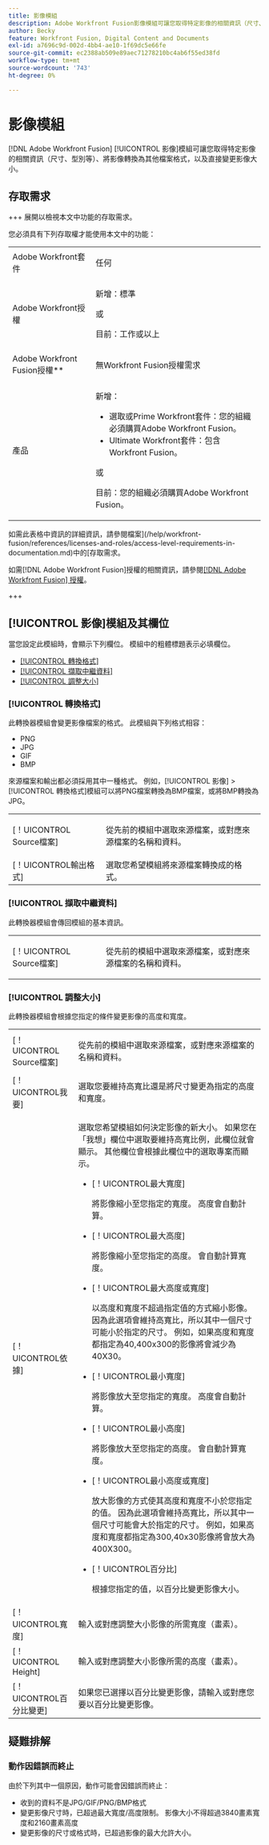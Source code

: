 ```yaml
---
title: 影像模組
description: Adobe Workfront Fusion影像模組可讓您取得特定影像的相關資訊（尺寸、型別等）、將影像轉換為其他檔案格式，以及直接變更影像大小。
author: Becky
feature: Workfront Fusion, Digital Content and Documents
exl-id: a7696c9d-002d-4bb4-ae10-1f69dc5e66fe
source-git-commit: ec2388ab509e89aec71278210bc4ab6f55ed38fd
workflow-type: tm+mt
source-wordcount: '743'
ht-degree: 0%

---
```


# 影像模組

[!DNL Adobe Workfront Fusion] [!UICONTROL 影像]模組可讓您取得特定影像的相關資訊（尺寸、型別等）、將影像轉換為其他檔案格式，以及直接變更影像大小。

## 存取需求

+++ 展開以檢視本文中功能的存取需求。

您必須具有下列存取權才能使用本文中的功能：

<table style="table-layout:auto">
 <col> 
 <col> 
 <tbody> 
  <tr> 
   <td role="rowheader">Adobe Workfront套件</td> 
   <td> <p>任何</p> </td> 
  </tr> 
  <tr data-mc-conditions=""> 
   <td role="rowheader">Adobe Workfront授權</td> 
   <td> <p>新增：標準</p><p>或</p><p>目前：工作或以上</p> </td> 
  </tr> 
  <tr> 
   <td role="rowheader">Adobe Workfront Fusion授權**</td> 
   <td>
   <p>無Workfront Fusion授權需求</p>
   </td> 
  </tr> 
  <tr> 
   <td role="rowheader">產品</td> 
   <td>
   <p>新增：</p> <ul><li>選取或Prime Workfront套件：您的組織必須購買Adobe Workfront Fusion。</li><li>Ultimate Workfront套件：包含Workfront Fusion。</li></ul>
   <p>或</p>
   <p>目前：您的組織必須購買Adobe Workfront Fusion。</p>
   </td> 
  </tr>
 </tbody> 
</table>

如需此表格中資訊的詳細資訊，請參閱檔案](/help/workfront-fusion/references/licenses-and-roles/access-level-requirements-in-documentation.md)中的[存取需求。

如需[!DNL Adobe Workfront Fusion]授權的相關資訊，請參閱[[!DNL Adobe Workfront Fusion] 授權](/help/workfront-fusion/set-up-and-manage-workfront-fusion/licensing-operations-overview/license-automation-vs-integration.md)。

+++

## [!UICONTROL 影像]模組及其欄位

當您設定此模組時，會顯示下列欄位。 模組中的粗體標題表示必填欄位。

* [[!UICONTROL 轉換格式]](#convert-a-format)
* [[!UICONTROL 擷取中繼資料]](#extract-metadata)
* [[!UICONTROL 調整大小]](#resize)

### [!UICONTROL 轉換格式]

此轉換器模組會變更影像檔案的格式。 此模組與下列格式相容：

* PNG
* JPG
* GIF
* BMP

來源檔案和輸出都必須採用其中一種格式。 例如，[!UICONTROL 影像] >[!UICONTROL 轉換格式]模組可以將PNG檔案轉換為BMP檔案，或將BMP轉換為JPG。

<table style="table-layout:auto"> 
 <col data-mc-conditions=""> 
 <col data-mc-conditions=""> 
 <tbody> 
  <tr> 
   <td role="rowheader">[！UICONTROL Source檔案]</td> 
   <td> <p>從先前的模組中選取來源檔案，或對應來源檔案的名稱和資料。</p> </td> 
  </tr> 
  <tr> 
   <td role="rowheader">[！UICONTROL輸出格式]</td> 
   <td>選取您希望模組將來源檔案轉換成的格式。 </td> 
  </tr> 
 </tbody> 
</table>

### [!UICONTROL 擷取中繼資料]

此轉換器模組會傳回模組的基本資訊。

<table style="table-layout:auto"> 
 <col data-mc-conditions=""> 
 <col data-mc-conditions=""> 
 <tbody> 
  <tr> 
   <td role="rowheader">[！UICONTROL Source檔案]</td> 
   <td> <p>從先前的模組中選取來源檔案，或對應來源檔案的名稱和資料。</p> </td> 
  </tr> 
 </tbody> 
</table>

### [!UICONTROL 調整大小]

此轉換器模組會根據您指定的條件變更影像的高度和寬度。

<table style="table-layout:auto"> 
 <col data-mc-conditions=""> 
 <col data-mc-conditions=""> 
 <tbody> 
  <tr> 
   <td role="rowheader">[！UICONTROL Source檔案]</td> 
   <td> <p>從先前的模組中選取來源檔案，或對應來源檔案的名稱和資料。</p> </td> 
  </tr> 
  <tr> 
   <td role="rowheader">[！UICONTROL我要]</td> 
   <td>選取您要維持高寬比還是將尺寸變更為指定的高度和寬度。</td> 
  </tr> 
  <tr> 
   <td role="rowheader">[！UICONTROL依據]</td> 
   <td> <p>選取您希望模組如何決定影像的新大小。 如果您在「我想」欄位中選取要維持高寬比例，此欄位就會顯示。 其他欄位會根據此欄位中的選取專案而顯示。</p> 
    <ul> 
     <li> <p>[！UICONTROL最大寬度]</p> <p>將影像縮小至您指定的寬度。 高度會自動計算。</p> </li> 
     <li> <p>[！UICONTROL最大高度]</p> <p>將影像縮小至您指定的高度。 會自動計算寬度。</p> </li> 
     <li> <p>[！UICONTROL最大高度或寬度]</p> <p>以高度和寬度不超過指定值的方式縮小影像。 因為此選項會維持高寬比，所以其中一個尺寸可能小於指定的尺寸。 例如，如果高度和寬度都指定為40,400x300的影像將會減少為40X30。</p> </li> 
     <li> <p>[！UICONTROL最小寬度]</p> <p>將影像放大至您指定的寬度。 高度會自動計算。</p> </li> 
     <li> <p>[！UICONTROL最小高度]</p> <p>將影像放大至您指定的高度。 會自動計算寬度。</p> </li> 
     <li> <p>[！UICONTROL最小高度或寬度]</p> <p>放大影像的方式使其高度和寬度不小於您指定的值。 因為此選項會維持高寬比，所以其中一個尺寸可能會大於指定的尺寸。 例如，如果高度和寬度都指定為300,40x30影像將會放大為400X300。</p> </li> 
     <li> <p>[！UICONTROL百分比]</p> <p>根據您指定的值，以百分比變更影像大小。 </p> </li> 
    </ul> </td> 
  </tr> 
  <tr> 
   <td role="rowheader">[！UICONTROL寬度]</td> 
   <td>輸入或對應調整大小影像的所需寬度（畫素）。</td> 
  </tr> 
  <tr> 
   <td role="rowheader">[！UICONTROL Height]</td> 
   <td>輸入或對應調整大小影像所需的高度（畫素）。</td> 
  </tr> 
  <tr> 
   <td role="rowheader">[！UICONTROL百分比變更]</td> 
   <td>如果您已選擇以百分比變更影像，請輸入或對應您要以百分比變更影像。</td> 
  </tr> 
 </tbody> 
</table>

## 疑難排解

### 動作因錯誤而終止

由於下列其中一個原因，動作可能會因錯誤而終止：

* 收到的資料不是JPG/GIF/PNG/BMP格式
* 變更影像尺寸時，已超過最大寬度/高度限制。 影像大小不得超過3840畫素寬度和2160畫素高度
* 變更影像的尺寸或格式時，已超過影像的最大允許大小。
